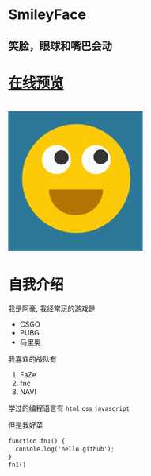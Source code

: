 # SmileyFace
## 笑脸，眼球和嘴巴会动
# [在线预览](https://nlxs.github.io/SmileyFace/)
# ![动图展示](https://github.com/NLxs/SmileyFace/blob/master/%E5%9C%A8%E7%BA%BF%E6%BC%94%E7%A4%BA-GitHub.gif "动图展示")
# 自我介绍

我是阿豪, 我经常玩的游戏是

* CSGO
* PUBG
* 马里奥

我喜欢的战队有

1. FaZe
2. fnc
3. NAVI

学过的编程语言有 `html` `css` `javascript`

但是我好菜

```
function fn1() {
  console.log('hello github');
}
fn1()

```
